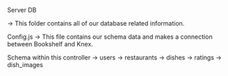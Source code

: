 Server DB

-> This folder contains all of our database related information. 

Config.js
-> This file contains our schema data and makes a connection between Bookshelf and Knex.

Schema within this controller
-> users
-> restaurants
-> dishes
-> ratings
-> dish_images